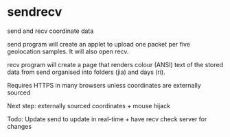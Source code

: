 # sendrecv
send and recv coordinate data

send program will create an applet to upload one packet per five geolocation samples. It will also open recv.

recv program will create a page that renders colour (ANSI) text of the stored data from send organised into folders (jia) and days (ri).

Requires HTTPS in many browsers unless coordinates are externally sourced

Next step: externally sourced coordinates + mouse hijack

Todo: Update send to update in real-time + have recv check server for changes
